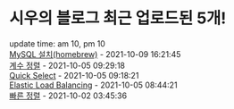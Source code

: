# 시우의 블로그 최근 업로드된 5개!<br>

update time: am 10, pm 10<br>[MySQL 설치(homebrew)](https://velog.io/@dev_shu/MySQL-%EC%84%A4%EC%B9%98) - 2021-10-09 16:21:45<br>
[계수 정렬](https://velog.io/@dev_shu/%EA%B3%84%EC%88%98-%EC%A0%95%EB%A0%AC) - 2021-10-05 09:29:18<br>
[Quick Select](https://velog.io/@dev_shu/Quick-Select) - 2021-10-05 09:18:21<br>
[Elastic Load Balancing](https://velog.io/@dev_shu/Elastic-Load-Balancing) - 2021-10-05 08:44:21<br>
[빠른 정렬](https://velog.io/@dev_shu/%EB%B9%A0%EB%A5%B8-%EC%A0%95%EB%A0%AC) - 2021-10-02 03:45:36<br>
